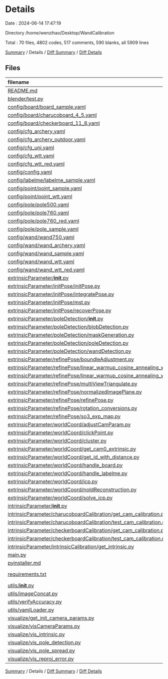 # Details

Date : 2024-06-14 17:47:19

Directory /home/wenzihao/Desktop/WandCalibration

Total : 70 files,  4802 codes, 517 comments, 590 blanks, all 5909 lines

[Summary](results.md) / Details / [Diff Summary](diff.md) / [Diff Details](diff-details.md)

## Files
| filename | language | code | comment | blank | total |
| :--- | :--- | ---: | ---: | ---: | ---: |
| [README.md](/README.md) | Markdown | 38 | 0 | 3 | 41 |
| [blender/test.py](/blender/test.py) | Python | 12 | 1 | 10 | 23 |
| [config/board/board_sample.yaml](/config/board/board_sample.yaml) | YAML | 3 | 14 | 4 | 21 |
| [config/board/charucoboard_4_5.yaml](/config/board/charucoboard_4_5.yaml) | YAML | 5 | 10 | 3 | 18 |
| [config/board/checkerboard_11_8.yaml](/config/board/checkerboard_11_8.yaml) | YAML | 4 | 12 | 2 | 18 |
| [config/cfg_archery.yaml](/config/cfg_archery.yaml) | YAML | 25 | 11 | 13 | 49 |
| [config/cfg_archery_outdoor.yaml](/config/cfg_archery_outdoor.yaml) | YAML | 25 | 11 | 13 | 49 |
| [config/cfg_uni.yaml](/config/cfg_uni.yaml) | YAML | 43 | 32 | 9 | 84 |
| [config/cfg_wtt.yaml](/config/cfg_wtt.yaml) | YAML | 26 | 11 | 8 | 45 |
| [config/cfg_wtt_red.yaml](/config/cfg_wtt_red.yaml) | YAML | 25 | 11 | 7 | 43 |
| [config/config.yaml](/config/config.yaml) | YAML | 17 | 10 | 13 | 40 |
| [config/labelme/labelme_sample.yaml](/config/labelme/labelme_sample.yaml) | YAML | 6 | 2 | 0 | 8 |
| [config/point/point_sample.yaml](/config/point/point_sample.yaml) | YAML | 6 | 2 | 0 | 8 |
| [config/point/point_wtt.yaml](/config/point/point_wtt.yaml) | YAML | 6 | 1 | 0 | 7 |
| [config/pole/pole500.yaml](/config/pole/pole500.yaml) | YAML | 4 | 0 | 0 | 4 |
| [config/pole/pole760.yaml](/config/pole/pole760.yaml) | YAML | 4 | 0 | 0 | 4 |
| [config/pole/pole760_red.yaml](/config/pole/pole760_red.yaml) | YAML | 4 | 0 | 0 | 4 |
| [config/pole/pole_sample.yaml](/config/pole/pole_sample.yaml) | YAML | 3 | 7 | 2 | 12 |
| [config/wand/wand750.yaml](/config/wand/wand750.yaml) | YAML | 10 | 8 | 1 | 19 |
| [config/wand/wand_archery.yaml](/config/wand/wand_archery.yaml) | YAML | 10 | 4 | 1 | 15 |
| [config/wand/wand_sample.yaml](/config/wand/wand_sample.yaml) | YAML | 9 | 7 | 1 | 17 |
| [config/wand/wand_wtt.yaml](/config/wand/wand_wtt.yaml) | YAML | 10 | 4 | 1 | 15 |
| [config/wand/wand_wtt_red.yaml](/config/wand/wand_wtt_red.yaml) | YAML | 10 | 8 | 4 | 22 |
| [extrinsicParameter/__init__.py](/extrinsicParameter/__init__.py) | Python | 0 | 0 | 1 | 1 |
| [extrinsicParameter/initPose/initPose.py](/extrinsicParameter/initPose/initPose.py) | Python | 66 | 3 | 7 | 76 |
| [extrinsicParameter/initPose/integratePose.py](/extrinsicParameter/initPose/integratePose.py) | Python | 50 | 3 | 4 | 57 |
| [extrinsicParameter/initPose/mst.py](/extrinsicParameter/initPose/mst.py) | Python | 57 | 1 | 8 | 66 |
| [extrinsicParameter/initPose/recoverPose.py](/extrinsicParameter/initPose/recoverPose.py) | Python | 78 | 5 | 8 | 91 |
| [extrinsicParameter/poleDetection/__init__.py](/extrinsicParameter/poleDetection/__init__.py) | Python | 0 | 0 | 1 | 1 |
| [extrinsicParameter/poleDetection/blobDetection.py](/extrinsicParameter/poleDetection/blobDetection.py) | Python | 174 | 21 | 11 | 206 |
| [extrinsicParameter/poleDetection/maskGeneration.py](/extrinsicParameter/poleDetection/maskGeneration.py) | Python | 124 | 15 | 10 | 149 |
| [extrinsicParameter/poleDetection/poleDetection.py](/extrinsicParameter/poleDetection/poleDetection.py) | Python | 197 | 10 | 11 | 218 |
| [extrinsicParameter/poleDetection/wandDetection.py](/extrinsicParameter/poleDetection/wandDetection.py) | Python | 194 | 9 | 11 | 214 |
| [extrinsicParameter/refinePose/boundleAdjustment.py](/extrinsicParameter/refinePose/boundleAdjustment.py) | Python | 246 | 31 | 21 | 298 |
| [extrinsicParameter/refinePose/linear_warmup_cosine_annealing_warm_restarts_weight_decay/__init__.py](/extrinsicParameter/refinePose/linear_warmup_cosine_annealing_warm_restarts_weight_decay/__init__.py) | Python | 4 | 0 | 1 | 5 |
| [extrinsicParameter/refinePose/linear_warmup_cosine_annealing_warm_restarts_weight_decay/lr_scheduler.py](/extrinsicParameter/refinePose/linear_warmup_cosine_annealing_warm_restarts_weight_decay/lr_scheduler.py) | Python | 239 | 4 | 42 | 285 |
| [extrinsicParameter/refinePose/multiViewTriangulate.py](/extrinsicParameter/refinePose/multiViewTriangulate.py) | Python | 194 | 16 | 11 | 221 |
| [extrinsicParameter/refinePose/normalizedImagePlane.py](/extrinsicParameter/refinePose/normalizedImagePlane.py) | Python | 50 | 6 | 6 | 62 |
| [extrinsicParameter/refinePose/refinePose.py](/extrinsicParameter/refinePose/refinePose.py) | Python | 253 | 17 | 15 | 285 |
| [extrinsicParameter/refinePose/rotation_conversions.py](/extrinsicParameter/refinePose/rotation_conversions.py) | Python | 412 | 24 | 98 | 534 |
| [extrinsicParameter/refinePose/so3_exp_map.py](/extrinsicParameter/refinePose/so3_exp_map.py) | Python | 68 | 1 | 22 | 91 |
| [extrinsicParameter/worldCoord/adjustCamParam.py](/extrinsicParameter/worldCoord/adjustCamParam.py) | Python | 65 | 0 | 3 | 68 |
| [extrinsicParameter/worldCoord/clickPoint.py](/extrinsicParameter/worldCoord/clickPoint.py) | Python | 98 | 27 | 10 | 135 |
| [extrinsicParameter/worldCoord/cluster.py](/extrinsicParameter/worldCoord/cluster.py) | Python | 40 | 4 | 5 | 49 |
| [extrinsicParameter/worldCoord/get_cam0_extrinsic.py](/extrinsicParameter/worldCoord/get_cam0_extrinsic.py) | Python | 189 | 43 | 9 | 241 |
| [extrinsicParameter/worldCoord/get_id_with_distance.py](/extrinsicParameter/worldCoord/get_id_with_distance.py) | Python | 62 | 0 | 8 | 70 |
| [extrinsicParameter/worldCoord/handle_board.py](/extrinsicParameter/worldCoord/handle_board.py) | Python | 106 | 3 | 5 | 114 |
| [extrinsicParameter/worldCoord/handle_labelme.py](/extrinsicParameter/worldCoord/handle_labelme.py) | Python | 147 | 1 | 10 | 158 |
| [extrinsicParameter/worldCoord/icp.py](/extrinsicParameter/worldCoord/icp.py) | Python | 78 | 16 | 28 | 122 |
| [extrinsicParameter/worldCoord/noIdReconstruction.py](/extrinsicParameter/worldCoord/noIdReconstruction.py) | Python | 182 | 25 | 15 | 222 |
| [extrinsicParameter/worldCoord/solve_icp.py](/extrinsicParameter/worldCoord/solve_icp.py) | Python | 21 | 2 | 3 | 26 |
| [intrinsicParameter/__init__.py](/intrinsicParameter/__init__.py) | Python | 0 | 0 | 1 | 1 |
| [intrinsicParameter/charucoboardCalibration/get_cam_calibration.py](/intrinsicParameter/charucoboardCalibration/get_cam_calibration.py) | Python | 115 | 12 | 6 | 133 |
| [intrinsicParameter/charucoboardCalibration/test_cam_calibration.py](/intrinsicParameter/charucoboardCalibration/test_cam_calibration.py) | Python | 44 | 1 | 8 | 53 |
| [intrinsicParameter/checkerboardCalibration/get_cam_calibration.py](/intrinsicParameter/checkerboardCalibration/get_cam_calibration.py) | Python | 91 | 9 | 5 | 105 |
| [intrinsicParameter/checkerboardCalibration/test_cam_calibration.py](/intrinsicParameter/checkerboardCalibration/test_cam_calibration.py) | Python | 49 | 14 | 18 | 81 |
| [intrinsicParameter/intrinsicCalibration/get_intrinsic.py](/intrinsicParameter/intrinsicCalibration/get_intrinsic.py) | Python | 66 | 10 | 6 | 82 |
| [main.py](/main.py) | Python | 211 | 2 | 7 | 220 |
| [pyinstaller.md](/pyinstaller.md) | Markdown | 6 | 0 | 1 | 7 |
| [requirements.txt](/requirements.txt) | pip requirements | 12 | 0 | 1 | 13 |
| [utils/__init__.py](/utils/__init__.py) | Python | 0 | 0 | 1 | 1 |
| [utils/imageConcat.py](/utils/imageConcat.py) | Python | 36 | 3 | 2 | 41 |
| [utils/verifyAccuracy.py](/utils/verifyAccuracy.py) | Python | 57 | 0 | 6 | 63 |
| [utils/yamlLoader.py](/utils/yamlLoader.py) | Python | 58 | 8 | 14 | 80 |
| [visualize/get_init_camera_params.py](/visualize/get_init_camera_params.py) | Python | 17 | 0 | 3 | 20 |
| [visualize/visCameraParams.py](/visualize/visCameraParams.py) | Python | 48 | 3 | 3 | 54 |
| [visualize/vis_intrinsic.py](/visualize/vis_intrinsic.py) | Python | 57 | 0 | 4 | 61 |
| [visualize/vis_pole_detection.py](/visualize/vis_pole_detection.py) | Python | 72 | 1 | 8 | 81 |
| [visualize/vis_pole_spread.py](/visualize/vis_pole_spread.py) | Python | 62 | 0 | 6 | 68 |
| [visualize/vis_reproj_error.py](/visualize/vis_reproj_error.py) | Python | 102 | 1 | 11 | 114 |

[Summary](results.md) / Details / [Diff Summary](diff.md) / [Diff Details](diff-details.md)